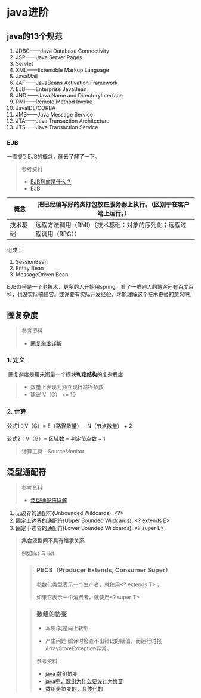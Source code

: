 # java进阶

## java的13个规范

1. JDBC——Java Database Connectivity
2. JSP——Java Server Pages
3. Servlet
4. XML——Extensible Markup Language
5. JavaMail
6. JAF——JavaBeans Activation Framework
7. EJB——Enterprise JavaBean
8. JNDI——Java Name and DirectoryInterface
9. RMI——Remote Method Invoke
10.  JavaIDL/CORBA
11. JMS——Java Message Service
12. JTA——Java Transaction Architecture
13. JTS——Java Transaction Service



### EJB

一直提到EJB的概念，就去了解了一下。

> 参考资料
>
> - [EJB到底是什么？](https://www.cnblogs.com/strugglion/p/6027318.html)
> - [EJB](http://www.baike.com/wiki/EJB)

| 概念     | 把已经编写好的类打包放在服务器上执行。（区别于在客户端上运行。） |
| -------- | ------------------------------------------------------------ |
| 技术基础 | 远程方法调用（RMI）（技术基础：对象的序列化；远程过程调用（RPC）） |

组成：

1. SessionBean
2. Entity Bean
3. MessageDriven Bean

EJB似乎是一个老技术，更多的人开始用spring。看了一堆别人的博客还有百度百科，也没实际搞懂它。或许要有实际开发经验，才能理解这个技术更替的意义吧。





## 圈复杂度

> 参考资料
>
> - [圈复杂度详解](https://blog.csdn.net/itxiaodong/article/details/69938970)

### 1. 定义

​	圈复杂度是用来衡量一个模块**判定结构**的复杂程度

> - 数量上表现为独立现行路径条数
> - 建议 V（G） <= 10

### 2. 计算

公式1：V（G）= E（路径数量） - N（节点数量） + 2

公式2：V（G）= 区域数 = 判定节点数 + 1

> 计算工具：SourceMonitor



## 泛型通配符

> 参考资料
>
> - [泛型通配符详解](https://p3c.alibaba.com/plugin/eclipse/update)

1. 无边界的通配符(Unbounded Wildcards): <?>
2. 固定上边界的通配符(Upper Bounded Wildcards): <? extends E>
3. 固定下边界的通配符(Lower Bounded Wildcards): <? super E>



> **集合泛型间不具有继承关系**
>
> 例如list<Object> 与 list<Integer>



> ### PECS（Producer Extends, Consumer Super）
>
> 参数化类型表示一个生产者，就使用<? extends T>；
>
> 如果它表示一个消费者，就使用<? super T>



> ### 数组的协变
>
> - 本质:就是向上转型
>
> - 产生问题:编译时检查不出错误的赋值，而运行时报ArrayStoreException异常。
>
> 参考资料：
>
> - [java 数组协变](https://www.cnblogs.com/hxy520/p/5725619.html)
> - [java中，数组为什么要设计为协变](https://zhidao.baidu.com/question/373185490288625524.html)
> - [数组是协变的，具体化的](https://blog.csdn.net/zjq2008wd/article/details/8788310)

